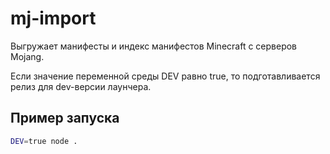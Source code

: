 # mj-import
Выгружает манифесты и индекс манифестов Minecraft с серверов Mojang.

Если значение переменной среды DEV равно true, то подготавливается релиз для dev-версии лаунчера.

## Пример запуска

```bash
DEV=true node .
```